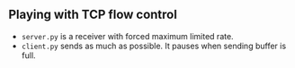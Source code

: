 Playing with TCP flow control
-----------------------------

- `server.py` is a receiver with forced maximum limited rate.
- `client.py` sends as much as possible. It pauses when sending buffer is full.
